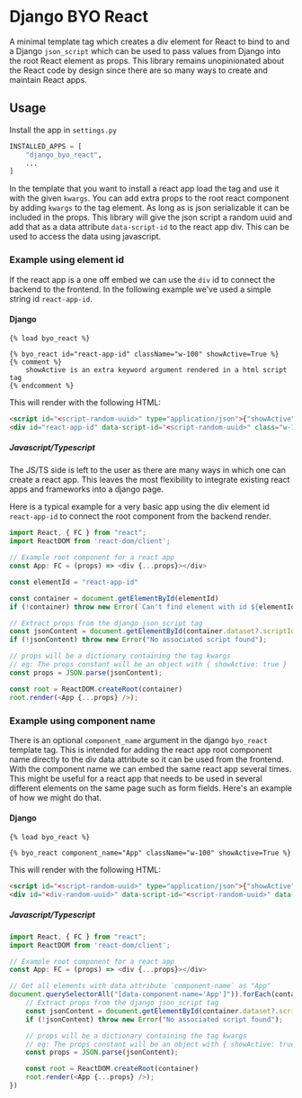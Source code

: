 # Django BYO React

A minimal template tag which creates a div element for React to bind to and a Django `json_script` which can be used to pass values from Django into the root React element as props. This library remains unopinionated about the React code by design since there are so many ways to create and maintain React apps.

## Usage

Install the app in `settings.py`

```python
INSTALLED_APPS = [
    "django_byo_react",
    ...
]
```

In the template that you want to install a react app load the tag and use it with the given `kwargs`. You can add extra props to the root react component by adding `kwargs` to the tag element. As long as is json serializable it can be included in the props. This library will give the json script a random uuid and add that as a data attribute `data-script-id` to the react app div. This can be used to access the data using javascript.

### Example using element id

If the react app is a one off embed we can use the `div` id to connect the backend to the frontend. In the following example we've used a simple string id `react-app-id`.

#### Django

```django
{% load byo_react %}

{% byo_react id="react-app-id" className="w-100" showActive=True %}
{% comment %}
    showActive is an extra keyword argument rendered in a html script tag
{% endcomment %}
```

This will render with the following HTML:

```html
<script id="<script-random-uuid>" type="application/json">{"showActive": true}</script>
<div id="react-app-id" data-script-id="<script-random-uuid>" class="w-100"></div>
```

##### Javascript/Typescript

The JS/TS side is left to the user as there are many ways in which one can create a react app. This leaves the most flexibility to integrate existing react apps and frameworks into a django page.

Here is a typical example for a very basic app using the div element id `react-app-id` to connect the root component from the backend render.

```typescript
import React, { FC } from "react";
import ReactDOM from 'react-dom/client';

// Example root component for a react app
const App: FC = (props) => <div {...props}></div>

const elementId = "react-app-id"

const container = document.getElementById(elementId)
if (!container) throw new Error(`Can't find element with id ${elementId}`);

// Extract props from the django json_script tag
const jsonContent = document.getElementById(container.dataset?.scriptId)?.textContent;
if (!jsonContent) throw new Error("No associated script found");

// props will be a dictionary containing the tag kwargs
// eg: The props constant will be an object with { showActive: true }
const props = JSON.parse(jsonContent);

const root = ReactDOM.createRoot(container)
root.render(<App {...props} />);
```

### Example using component name

There is an optional `component_name` argument in the django `byo_react` template tag. This is intended for adding the react app root component name directly to the div data attribute so it can be used from the frontend. With the component name we can embed the same react app several times. This might be useful for a react app that needs to be used in several different elements on the same page such as form fields. Here's an example of how we might do that.

#### Django

```django
{% load byo_react %}

{% byo_react component_name="App" className="w-100" showActive=True %}
```

This will render with the following HTML:

```html
<script id="<script-random-uuid>" type="application/json">{"showActive": true}</script>
<div id="<div-random-uuid>" data-script-id="<script-random-uuid>" data-component-name="App" class="w-100"></div>
```

##### Javascript/Typescript

```typescript
import React, { FC } from "react";
import ReactDOM from 'react-dom/client';

// Example root component for a react app
const App: FC = (props) => <div {...props}></div>

// Get all elements with data attribute `component-name` as "App"
document.querySelectorAll("[data-component-name='App']")).forEach(container => {
    // Extract props from the django json_script tag
    const jsonContent = document.getElementById(container.dataset?.scriptId)?.textContent;
    if (!jsonContent) throw new Error("No associated script found");

    // props will be a dictionary containing the tag kwargs
    // eg: The props constant will be an object with { showActive: true }
    const props = JSON.parse(jsonContent);

    const root = ReactDOM.createRoot(container)
    root.render(<App {...props} />);
})